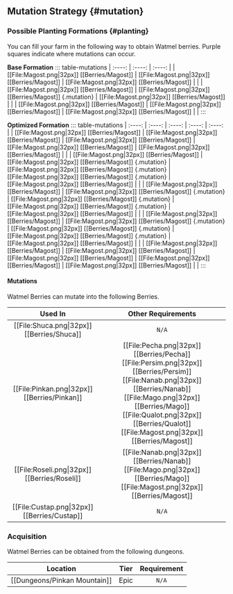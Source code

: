 ## Mutation Strategy {#mutation}

### Possible Planting Formations {#planting}

You can fill your farm in the following way to obtain Watmel berries. Purple squares indicate where mutations can occur.

**Base Formation**
::: table-mutations
| :----: | :----: | :----: |
| [[File:Magost.png\|32px]] [[Berries/Magost]] | [[File:Magost.png\|32px]] [[Berries/Magost]] | [[File:Magost.png\|32px]] [[Berries/Magost]] | |
| [[File:Magost.png\|32px]] [[Berries/Magost]] | [[File:Magost.png\|32px]] [[Berries/Magost]] {.mutation} | [[File:Magost.png\|32px]] [[Berries/Magost]] | |
| [[File:Magost.png\|32px]] [[Berries/Magost]] | [[File:Magost.png\|32px]] [[Berries/Magost]] | [[File:Magost.png\|32px]] [[Berries/Magost]] | |
:::

**Optimized Formation**
::: table-mutations
| :----: | :----: | :----: | :----: | :----: |
| [[File:Magost.png\|32px]] [[Berries/Magost]] | [[File:Magost.png\|32px]] [[Berries/Magost]] | [[File:Magost.png\|32px]] [[Berries/Magost]] | [[File:Magost.png\|32px]] [[Berries/Magost]] | [[File:Magost.png\|32px]] [[Berries/Magost]] | |
| [[File:Magost.png\|32px]] [[Berries/Magost]] | [[File:Magost.png\|32px]] [[Berries/Magost]] {.mutation} | [[File:Magost.png\|32px]] [[Berries/Magost]] {.mutation} | [[File:Magost.png\|32px]] [[Berries/Magost]] {.mutation} | [[File:Magost.png\|32px]] [[Berries/Magost]] | |
| [[File:Magost.png\|32px]] [[Berries/Magost]] | [[File:Magost.png\|32px]] [[Berries/Magost]] {.mutation} | [[File:Magost.png\|32px]] [[Berries/Magost]] {.mutation} | [[File:Magost.png\|32px]] [[Berries/Magost]] {.mutation} | [[File:Magost.png\|32px]] [[Berries/Magost]] | |
| [[File:Magost.png\|32px]] [[Berries/Magost]] | [[File:Magost.png\|32px]] [[Berries/Magost]] {.mutation} | [[File:Magost.png\|32px]] [[Berries/Magost]] {.mutation} | [[File:Magost.png\|32px]] [[Berries/Magost]] {.mutation} | [[File:Magost.png\|32px]] [[Berries/Magost]] | |
| [[File:Magost.png\|32px]] [[Berries/Magost]] | [[File:Magost.png\|32px]] [[Berries/Magost]] | [[File:Magost.png\|32px]] [[Berries/Magost]] | [[File:Magost.png\|32px]] [[Berries/Magost]] | [[File:Magost.png\|32px]] [[Berries/Magost]] | |
:::

#### Mutations
Watmel Berries can mutate into the following Berries.

| Used In                                       | Other Requirements |
| :---:                                         | :---: |
| [[File:Shuca.png\|32px]] [[Berries/Shuca]]    | `N/A` |
| [[File:Pinkan.png\|32px]] [[Berries/Pinkan]]  | [[File:Pecha.png\|32px]] [[Berries/Pecha]] [[File:Persim.png\|32px]] [[Berries/Persim]] [[File:Nanab.png\|32px]] [[Berries/Nanab]] [[File:Mago.png\|32px]] [[Berries/Mago]] [[File:Qualot.png\|32px]] [[Berries/Qualot]] [[File:Magost.png\|32px]] [[Berries/Magost]] |
| [[File:Roseli.png\|32px]] [[Berries/Roseli]]  | [[File:Nanab.png\|32px]] [[Berries/Nanab]] [[File:Mago.png\|32px]] [[Berries/Mago]] [[File:Magost.png\|32px]] [[Berries/Magost]] |
| [[File:Custap.png\|32px]] [[Berries/Custap]]  | `N/A` |

### Acquisition
Watmel Berries can be obtained from the following dungeons.

| Location	                        | Tier	    | Requirement   |
| :---:                             | :---:     | :---:         |
| [[Dungeons/Pinkan Mountain]]      | Epic	    | `N/A`         |